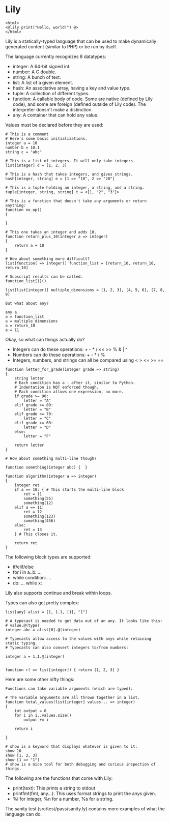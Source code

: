 Lily
=====

```
<html>
<@lily print("Hello, world!") @>
</html>
```

Lily is a statically-typed language that can be used to make dynamically generated content (similar to PHP) or be run by itself.

The language currently recognizes 8 datatypes:

* integer: A 64-bit signed int.
* number: A C double.
* string: A bunch of text.
* list: A list of a given element.
* hash: An associative array, having a key and value type.
* tuple: A collection of different types.
* function: A callable body of code. Some are native (defined by Lily code), and some are foreign (defined outside of Lily code). The interpreter doesn't make a distinction.
* any: A container that can hold any value.

Values must be declared before they are used:
```
# This is a comment
# Here's some basic initializations.
integer a = 10
number b = 10.1
string c = "abc"

# This is a list of integers. It will only take integers.
list[integer] d = [1, 2, 3]

# This is a hash that takes integers, and gives strings.
hash[integer, string] e = [1 => "10", 2 => "20"]

# This is a tuple holding an integer, a string, and a string.
tuple[integer, string, string] t = <[1, "2", "3"]>

# This is a function that doesn't take any arguments or return anything:
function no_op()
{

}

# This one takes an integer and adds 10.
function return_plus_10(integer a => integer)
{
    return a + 10
}

# How about something more difficult?
list[function( => integer)] function_list = [return_10, return_10, return_10]

# Subscript results can be called.
function_list[1]()

list[list[integer]] multiple_dimensions = [1, 2, 3], [4, 5, 6], [7, 8, 9]

But what about any?

any a
a = function_list
a = multiple_dimensions
a = return_10
a = 11
```

Okay, so what can things actually do?

* Integers can do these operations: + - * / << >> % & | ^
* Numbers can do these operations: + - * / %
* Integers, numbers, and strings can all be compared using < > <= >= ==

```
function letter_for_grade(integer grade => string)
{
	string letter
	# Each condition has a : after it, similar to Python.
	# Indentation is NOT enforced though.
	# Each condition allows one expression, no more.
	if grade >= 90:
		letter = "A"
	elif grade >= 80:
		letter = "B"
	elif grade >= 70:
		letter = "C"
	elif grade >= 60:
		letter = "D"
	else:
		letter = "F"

	return letter
}

# How about something multi-line though?

function something(integer abc) {  }

function algorithm(integer a => integer)
{
	integer ret
	if a == 10: { # This starts the multi-line block
		ret = 11
		something(55)
		something(12)
	elif a == 11:
		ret = 12
		something(123)
		something(456)
	else:
		ret = 13
	} # This closes it.

	return ret
}
```

The following block types are supported:
* if/elif/else
* for i in a..b: ...
* while condition: ...
* do: ... while x:

Lily also supports continue and break within loops.

Types can also get pretty complex:
```
list[any] alist = [1, 1.1, [1], "1"]

# A typecast is needed to get data out of an any. It looks like this:
# value.@(type)
integer abc = alist[0].@(integer)

# Typecasts allow access to the values with anys while retaining static typing.
# Typecasts can also convert integers to/from numbers:

integer a = 1.1.@(integer)


function r( => list[integer]) { return [1, 2, 3] }
```

Here are some other nifty things:

```
Functions can take variable arguments (which are typed):

# The variable arguments are all thrown together in a list.
function total_values(list[integer] values... => integer)
{
	int output = 0
	for i in 1..values.size()
		output += i

	return i

}

# show is a keyword that displays whatever is given to it:
show 10
show [1, 2, 3]
show [1 => "1"]
# show is a nice tool for both debugging and curious inspection of things.
```

The following are the functions that come with Lily:
* print(text): This prints a string to stdout
* printfmt(fmt, any...): This uses format strings to print the anys given.
* %i for integer, %n for a number, %s for a string.

The sanity test (src/test/pass/sanity.ly) contains more examples of what the language can do.

